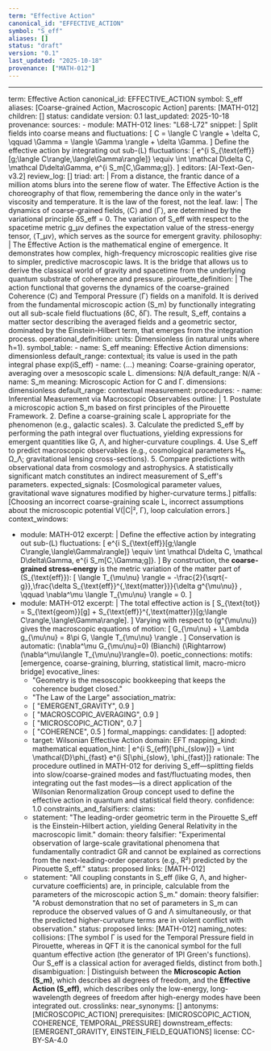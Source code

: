 ```yaml
---
term: "Effective Action"
canonical_id: "EFFECTIVE_ACTION"
symbol: "S_eff"
aliases: []
status: "draft"
version: "0.1"
last_updated: "2025-10-18"
provenance: ["MATH-012"]
---
```


---
term: Effective Action
canonical_id: EFFECTIVE_ACTION
symbol: S_eff
aliases: [Coarse-grained Action, Macroscopic Action]
parents: [MATH-012]
children: []
status: candidate
version: 0.1
last_updated: 2025-10-18
provenance:
  sources:
    - module: MATH-012
      lines: "L68-L72"
      snippet: |
        Split fields into coarse means and fluctuations:
        [ C = \langle C \rangle + \delta C, \qquad \Gamma = \langle \Gamma \rangle + \delta \Gamma. ]
        Define the effective action by integrating out sub-(L) fluctuations:
        [ e^{i S_{\text{eff}}[g;\langle C\rangle,\langle\Gamma\rangle]} \equiv \int \mathcal D\delta C, \mathcal D\delta\Gamma, e^{i S_m[C,\Gamma;g]}. ]
  editors: [AI-Text-Gen-v3.2]
  review_log: []
triad:
  art: |
    From a distance, the frantic dance of a million atoms blurs into the serene flow of water. The Effective Action is the choreography of that flow, remembering the dance only in the water's viscosity and temperature. It is the law of the forest, not the leaf.
  law: |
    The dynamics of coarse-grained fields, ⟨C⟩ and ⟨Γ⟩, are determined by the variational principle δS_eff = 0. The variation of S_eff with respect to the spacetime metric g_μν defines the expectation value of the stress-energy tensor, ⟨T_μν⟩, which serves as the source for emergent gravity.
  philosophy: |
    The Effective Action is the mathematical engine of emergence. It demonstrates how complex, high-frequency microscopic realities give rise to simpler, predictive macroscopic laws. It is the bridge that allows us to derive the classical world of gravity and spacetime from the underlying quantum substrate of coherence and pressure.
pirouette_definition: |
  The action functional that governs the dynamics of the coarse-grained Coherence ⟨C⟩ and Temporal Pressure ⟨Γ⟩ fields on a manifold. It is derived from the fundamental microscopic action (S_m) by functionally integrating out all sub-scale field fluctuations (δC, δΓ). The result, S_eff, contains a matter sector describing the averaged fields and a geometric sector, dominated by the Einstein-Hilbert term, that emerges from the integration process.
operational_definition:
  units: Dimensionless (in natural units where ħ=1).
  symbol_table:
    - name: S_eff
      meaning: Effective Action
      dimensions: dimensionless
      default_range: contextual; its value is used in the path integral phase exp(iS_eff)
    - name: ⟨...⟩
      meaning: Coarse-graining operator, averaging over a mesoscopic scale L.
      dimensions: N/A
      default_range: N/A
    - name: S_m
      meaning: Microscopic Action for C and Γ.
      dimensions: dimensionless
      default_range: contextual
  measurement:
    procedures:
      - name: Inferential Measurement via Macroscopic Observables
        outline: |
          1. Postulate a microscopic action S_m based on first principles of the Pirouette Framework.
          2. Define a coarse-graining scale L appropriate for the phenomenon (e.g., galactic scales).
          3. Calculate the predicted S_eff by performing the path integral over fluctuations, yielding expressions for emergent quantities like G, Λ, and higher-curvature couplings.
          4. Use S_eff to predict macroscopic observables (e.g., cosmological parameters H₀, Ω_Λ; gravitational lensing cross-sections).
          5. Compare predictions with observational data from cosmology and astrophysics. A statistically significant match constitutes an indirect measurement of S_eff's parameters.
        expected_signals: [Cosmological parameter values, gravitational wave signatures modified by higher-curvature terms.]
        pitfalls: [Choosing an incorrect coarse-graining scale L, incorrect assumptions about the microscopic potential V(|C|², Γ), loop calculation errors.]
context_windows:
  - module: MATH-012
    excerpt: |
      Define the effective action by integrating out sub-(L) fluctuations:
      [ e^{i S_{\text{eff}}[g;\langle C\rangle,\langle\Gamma\rangle]} \equiv \int \mathcal D\delta C, \mathcal D\delta\Gamma, e^{i S_m[C,\Gamma;g]}. ]
      By construction, the **coarse-grained stress–energy** is the metric variation of the matter part of (S_{\text{eff}}):
      [ \langle T_{\mu\nu} \rangle = -\frac{2}{\sqrt{-g}},\frac{\delta S_{\text{eff}}^{,\text{matter}}}{\delta g^{\mu\nu}} , \qquad \nabla^\mu \langle T_{\mu\nu} \rangle = 0. ]
  - module: MATH-012
    excerpt: |
      The total effective action is
      [ S_{\text{tot}} = S_{\text{geom}}[g] + S_{\text{eff}}^{,\text{matter}}[g;\langle C\rangle,\langle\Gamma\rangle]. ]
      Varying with respect to (g^{\mu\nu}) gives the macroscopic equations of motion:
      [ G_{\mu\nu} + \Lambda g_{\mu\nu} = 8\pi G, \langle T_{\mu\nu} \rangle . ]
      Conservation is automatic: (\nabla^\mu G_{\mu\nu}=0) (Bianchi) (\Rightarrow) (\nabla^\mu\langle T_{\mu\nu}\rangle=0).
poetic_connections:
  motifs: [emergence, coarse-graining, blurring, statistical limit, macro-micro bridge]
  evocative_lines:
    - "Geometry is the mesoscopic bookkeeping that keeps the coherence budget closed."
    - "The Law of the Large"
  association_matrix:
    - [ "EMERGENT_GRAVITY", 0.9 ]
    - [ "MACROSCOPIC_AVERAGING", 0.9 ]
    - [ "MICROSCOPIC_ACTION", 0.7 ]
    - [ "COHERENCE", 0.5 ]
formal_mappings:
  candidates: []
  adopted:
    - target: Wilsonian Effective Action
      domain: EFT
      mapping_kind: mathematical
      equation_hint: |
        e^{i S_{eff}[\phi_{slow}]} = \int \mathcal{D}\phi_{fast} e^{i S[\phi_{slow}, \phi_{fast}]}
      rationale: The procedure outlined in MATH-012 for deriving S_eff—splitting fields into slow/coarse-grained modes and fast/fluctuating modes, then integrating out the fast modes—is a direct application of the Wilsonian Renormalization Group concept used to define the effective action in quantum and statistical field theory.
      confidence: 1.0
constraints_and_falsifiers:
  claims:
    - statement: "The leading-order geometric term in the Pirouette S_eff is the Einstein-Hilbert action, yielding General Relativity in the macroscopic limit."
      domain: theory
      falsifier: "Experimental observation of large-scale gravitational phenomena that fundamentally contradict GR and cannot be explained as corrections from the next-leading-order operators (e.g., R²) predicted by the Pirouette S_eff."
      status: proposed
      links: [MATH-012]
    - statement: "All coupling constants in S_eff (like G, Λ, and higher-curvature coefficients) are, in principle, calculable from the parameters of the microscopic action S_m."
      domain: theory
      falsifier: "A robust demonstration that no set of parameters in S_m can reproduce the observed values of G and Λ simultaneously, or that the predicted higher-curvature terms are in violent conflict with observation."
      status: proposed
      links: [MATH-012]
naming_notes:
  collisions: [The symbol Γ is used for the Temporal Pressure field in Pirouette, whereas in QFT it is the canonical symbol for the full quantum effective action (the generator of 1PI Green's functions). Our S_eff is a classical action for averaged fields, distinct from both.]
  disambiguation: |
    Distinguish between the **Microscopic Action (S_m)**, which describes all degrees of freedom, and the **Effective Action (S_eff)**, which describes only the low-energy, long-wavelength degrees of freedom after high-energy modes have been integrated out.
crosslinks:
  near_synonyms: []
  antonyms: [MICROSCOPIC_ACTION]
  prerequisites: [MICROSCOPIC_ACTION, COHERENCE, TEMPORAL_PRESSURE]
  downstream_effects: [EMERGENT_GRAVITY, EINSTEIN_FIELD_EQUATIONS]
license: CC-BY-SA-4.0